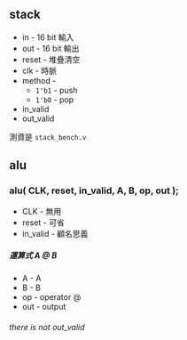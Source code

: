 
## stack

* in - 16 bit 輸入
* out - 16 bit 輸出
* reset - 堆疊清空
* clk - 時脈
* method - 
    * `1'b1` - push
    * `1'b0` - pop
* in_valid
* out_valid

測資是 `stack_bench.v`

## alu

### alu( CLK, reset, in_valid, A, B, op, out );
* CLK       - 無用
* reset     - 可省
* in_valid  - 顧名思義

##### 運算式 A @ B
* A         - A
* B         - B
* op        - operator @
* out       - output

###### there is not out_valid
